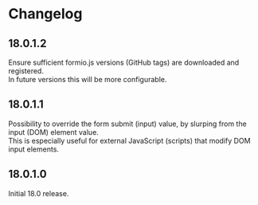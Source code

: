 # Changelog

## 18.0.1.2

Ensure sufficient formio.js versions (GitHub tags) are downloaded and registered.\
In future versions this will be more configurable.

## 18.0.1.1

Possibility to override the form submit (input) value, by slurping from the input (DOM) element value.\
This is especially useful for external JavaScript (scripts) that modify DOM input elements.

## 18.0.1.0

Initial 18.0 release.
